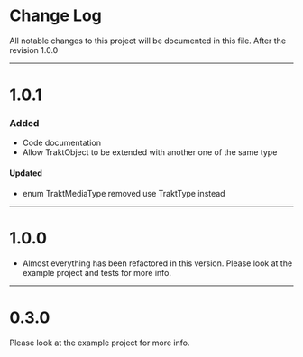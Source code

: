# Change Log
All notable changes to this project will be documented in this file.
After the revision 1.0.0

---

# 1.0.1

### Added
- Code documentation
- Allow TraktObject to be extended with another one of the same type
#### Updated
- enum TraktMediaType removed use TraktType instead

---

# 1.0.0
- Almost everything has been refactored in this version.
Please look at the example project and tests for more info.

---

# 0.3.0

Please look at the example project for more info.
